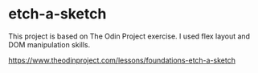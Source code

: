 # etch-a-sketch
This project is based on The Odin Project exercise.
I used flex layout and DOM manipulation skills.

https://www.theodinproject.com/lessons/foundations-etch-a-sketch
